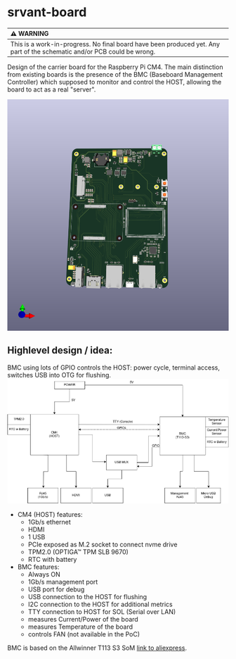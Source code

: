 # srvant-board

| :warning: WARNING          |
|:---------------------------|
| This is a work-in-progress. No final board have been produced yet. Any part of the schematic and/or PCB could be wrong.|


Design of the carrier board for the Raspberry Pi CM4. The main distinction from existing boards is the presence of the 
BMC (Baseboard Management Controller) which supposed to monitor and control the HOST, allowing the board to act as a real "server".

![board-3d.png](media%2Fboard-3d.png)

## Highlevel design / idea:

BMC using lots of GPIO controls the HOST: power cycle, terminal access, switches USB into OTG for flushing.
![diagram.png](media%2Fdiagram.png)

* CM4 (HOST) features:
  * 1Gb/s ethernet
  * HDMI
  * 1 USB
  * PCIe exposed as M.2 socket to connect nvme drive
  * TPM2.0 (OPTIGA™ TPM SLB 9670)
  * RTC with battery
* BMC features:
  * Always ON
  * 1Gb/s management port
  * USB port for debug
  * USB connection to the HOST for flushing
  * I2C connection to the HOST for additional metrics
  * TTY connection to HOST for SOL (Serial over LAN)
  * measures Current/Power of the board
  * measures Temperature of the board
  * controls FAN (not available in the PoC)

BMC is based on the Allwinner T113 S3 SoM [link to aliexpress](https://www.aliexpress.com/item/1005005389129193.html).
